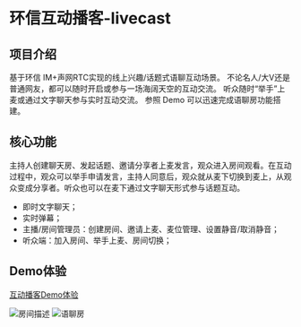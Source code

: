 # 环信互动播客-livecast

## 项目介绍
基于环信 IM+声网RTC实现的线上兴趣/话题式语聊互动场景。
不论名人/大V还是普通网友，都可以随时开启或参与一场海阔天空的互动交流。
听众随时“举手”上麦或通过文字聊天参与实时互动交流。
参照 Demo 可以迅速完成语聊房功能搭建。


## 核心功能
主持人创建聊天房、发起话题、邀请分享者上麦发言，观众进入房间观看。在互动过程中，观众可以举手申请发言，主持人同意后，观众就从麦下切换到麦上，从观众变成分享者。听众也可以在麦下通过文字聊天形式参与话题互动。
- 即时文字聊天；
- 实时弹幕；
- 主播/房间管理员：创建房间、邀请上麦、麦位管理、设置静音/取消静音；
- 听众端：加入房间、举手上麦、房间切换；

## Demo体验
[互动播客Demo体验](https://www.easemob.com/download/demo)

 ![房间描述](https://img-blog.csdnimg.cn/25a4018839d248dca412b5b41ee9e9ee.png#pic_center)
   ![语聊房](https://img-blog.csdnimg.cn/f00f569bc78d4eaab0c6a4a701396288.png#pic_center)
